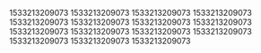 1533213209073
1533213209073
1533213209073
1533213209073
1533213209073
1533213209073
1533213209073
1533213209073
1533213209073
1533213209073
1533213209073
1533213209073
1533213209073
1533213209073
1533213209073